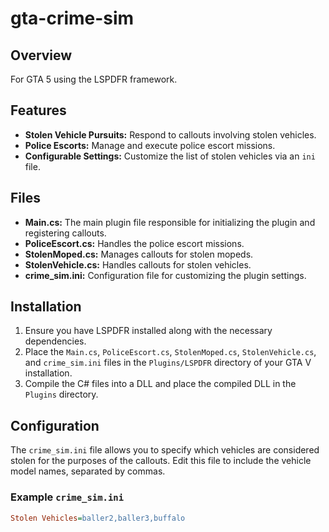 # gta-crime-sim

## Overview
For GTA 5 using the LSPDFR framework.

## Features
- **Stolen Vehicle Pursuits:** Respond to callouts involving stolen vehicles.
- **Police Escorts:** Manage and execute police escort missions.
- **Configurable Settings:** Customize the list of stolen vehicles via an `ini` file.

## Files
- **Main.cs:** The main plugin file responsible for initializing the plugin and registering callouts.
- **PoliceEscort.cs:** Handles the police escort missions.
- **StolenMoped.cs:** Manages callouts for stolen mopeds.
- **StolenVehicle.cs:** Handles callouts for stolen vehicles.
- **crime_sim.ini:** Configuration file for customizing the plugin settings.

## Installation
1. Ensure you have LSPDFR installed along with the necessary dependencies.
2. Place the `Main.cs`, `PoliceEscort.cs`, `StolenMoped.cs`, `StolenVehicle.cs`, and `crime_sim.ini` files in the `Plugins/LSPDFR` directory of your GTA V installation.
3. Compile the C# files into a DLL and place the compiled DLL in the `Plugins` directory.

## Configuration
The `crime_sim.ini` file allows you to specify which vehicles are considered stolen for the purposes of the callouts. Edit this file to include the vehicle model names, separated by commas.

### Example `crime_sim.ini`
```ini
Stolen Vehicles=baller2,baller3,buffalo
